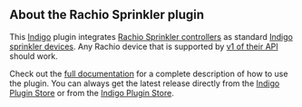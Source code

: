 ## About the Rachio Sprinkler plugin

This [Indigo](http://www.indigodomo.com/) plugin integrates [Rachio Sprinkler controllers](http://rachio.com)
as standard [Indigo sprinkler devices](http://www.indigodomo.com/docs/overview#sprinkler_controls).
Any Rachio device that is supported by [v1 of their API](https://rachio.readme.io/v1.0/docs)
should work.

Check out the [full documentation](https://github.com/IndigoDomotics/rachi-indigo/wiki)
for a complete description of how to use the plugin. You can always get
the latest release directly from the [Indigo Plugin Store](http://www.indigodomo.com/pluginstore/12/)
or from the [Indigo Plugin Store](http://www.indigodomo.com/pluginstore/).
